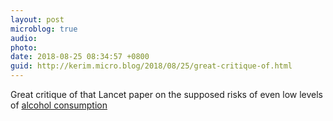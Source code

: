 ```yaml
---
layout: post
microblog: true
audio: 
photo: 
date: 2018-08-25 08:34:57 +0800
guid: http://kerim.micro.blog/2018/08/25/great-critique-of.html
---
```

Great critique of that Lancet paper on the supposed risks of even low levels of [alcohol consumption](https://medium.com/wintoncentre/the-risks-of-alcohol-again-2ae8cb006a4a)
